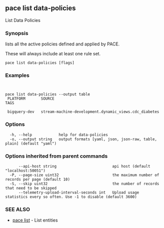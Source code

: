 ## pace list data-policies

List Data Policies

### Synopsis

lists all the active policies defined and applied by PACE.

These will always include at least one rule set.

```
pace list data-policies [flags]
```

### Examples

```


pace list data-policies --output table
 PLATFORM       SOURCE                                                  TAGS

 bigquery-dev   stream-machine-development.dynamic_views.cdc_diabetes

```

### Options

```
  -h, --help            help for data-policies
  -o, --output string   output formats [yaml, json, json-raw, table, plain] (default "yaml")
```

### Options inherited from parent commands

```
      --api-host string                         api host (default "localhost:50051")
  -P, --page-size uint32                        the maximum number of records per page (default 10)
  -S, --skip uint32                             the number of records that need to be skipped
      --telemetry-upload-interval-seconds int   Upload usage statistics every so often. Use -1 to disable (default 3600)
```

### SEE ALSO

* [pace list](pace_list.md)	 - List entities

